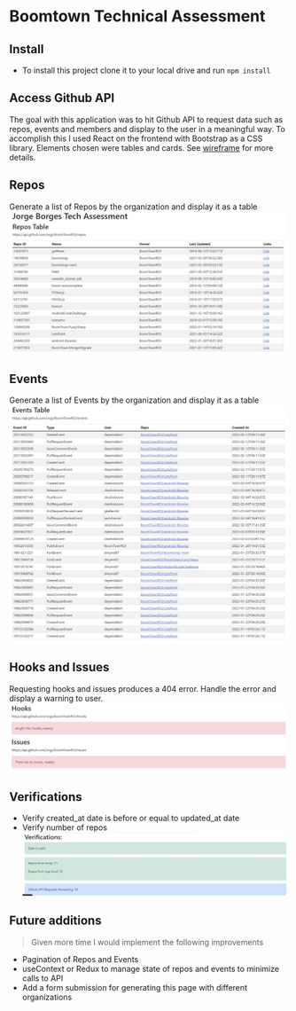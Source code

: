 # Boomtown Technical Assessment

## Install
* To install this project clone it to your local drive and run ```npm install```

## Access Github API
The goal with this application was to hit Github API to request data such as repos, events and members and display to the user in a meaningful way.
To accomplish this I used React on the frontend with Bootstrap as a CSS library. Elements chosen were tables and cards. See [wireframe](https://docs.google.com/document/d/1lRfMEIXbWfaUZSfy5q-uctFquSDW1sPxr-L6cbie-as/edit?usp=sharing) for more details.

## Repos
Generate a list of Repos by the organization and display it as a table
![repos-table](https://raw.githubusercontent.com/JDBorges187/boomtown/main/screenshots/repos-table.jpg)

## Events
Generate a list of Events by the organization and display it as a table
![repos-table](https://raw.githubusercontent.com/JDBorges187/boomtown/main/screenshots/events-table.jpg)

## Hooks and Issues
Requesting hooks and issues produces a 404 error. Handle the error and display a warning to user.
![hooks-issues](https://raw.githubusercontent.com/JDBorges187/boomtown/main/screenshots/hooks-issues.jpg)

## Verifications
* Verify created_at date is before or equal to updated_at date
* Verify number of repos 
![verifications](https://raw.githubusercontent.com/JDBorges187/boomtown/main/screenshots/verifications.jpg)

## Future additions
> Given more time I would implement the following improvements
* Pagination of Repos and Events 
* useContext or Redux to manage state of repos and events to minimize calls to API
* Add a form submission for generating this page with different organizations
